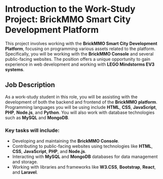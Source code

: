 # Introduction to the Work-Study Project: BrickMMO Smart City Development Platform

This project involves working with the **BrickMMO Smart City Development Platform**, focusing on programming various assets related to the platform. Specifically, you will be working with the **BrickMMO Console** and several public-facing websites. The position offers a unique opportunity to gain experience in web development and working with **LEGO Mindstorms EV3 systems**.

## Job Description

As a work-study student in this role, you will be assisting with the development of both the backend and frontend of the **BrickMMO platform**. Programming languages you will be using include **HTML**, **CSS**, **JavaScript**, **PHP**, **Node.js**, and **Python**. You will also work with database technologies such as **MySQL** and **MongoDB**.

### Key tasks will include:
- Developing and maintaining the **BrickMMO Console**.
- Contributing to public-facing websites using technologies like **HTML**, **CSS**, **JavaScript**, **PHP**, and **Node.js**.
- Interacting with **MySQL** and **MongoDB** databases for data management and storage.
- Working with libraries and frameworks like **W3.CSS**, **Bootstrap**, **React**, and **Laravel**.

